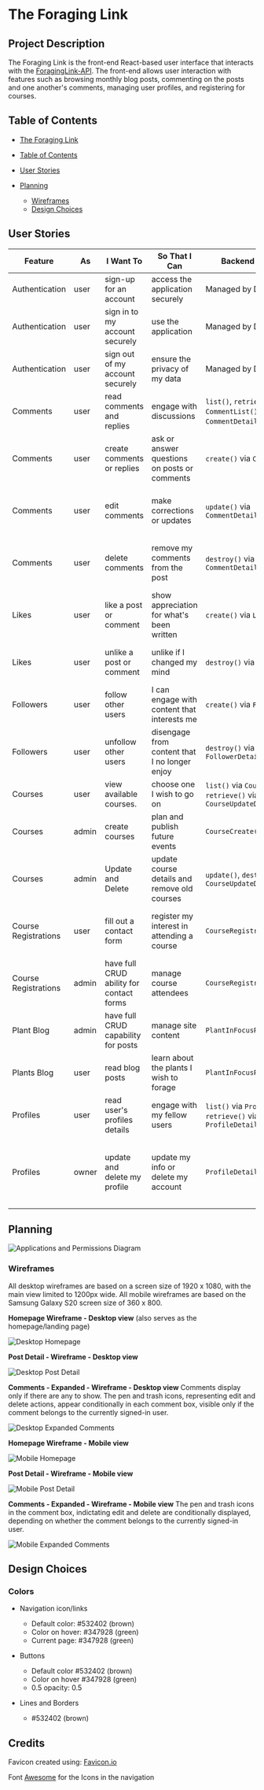 # The Foraging Link

## Project Description
The Foraging Link is the front-end React-based user interface that interacts with the [ForagingLink-API](https://github.com/CheyenneMDavid/ForagingLink-API). The front-end allows user interaction with features such as browsing monthly blog posts, commenting on the posts and one another's comments, managing user profiles, and registering for courses.

## Table of Contents
- [The Foraging Link](#project-description)
- [Table of Contents](#table-of-contents)
- [User Stories](#user-stories)

- [Planning](#planning)
  - [Wireframes](#wireframes)
  - [Design Choices](#design-choices)




## User Stories
| Feature              | As    | I Want To                                | So That I Can                                 | Backend Functions                                                   | UI Components             |
| -------------------- | ----- | ---------------------------------------- | --------------------------------------------- | ------------------------------------------------------------------  | --------------------------|
| Authentication       | user  | sign-up for an account                   | access the application securely               | Managed by Django Allauth                                           | Sign up page|
| Authentication       | user  | sign in to my account securely           | use the application                           | Managed by Django Allauth                                           | Sign in page|
| Authentication       | user  | sign out of my account securely          | ensure the privacy of my data                 | Managed by Django Allauth                                           | Sign out page|
| Comments             | user  | read comments and replies                | engage with discussions                       | `list()`, `retrieve()` (via `CommentList()`, `CommentDetail()`)     | Post list page|
| Comments             | user  | create comments or replies               | ask or answer questions on posts or comments  | `create()` via `CommentList()`                                      | Post detail page, Comment button, Comments form|
| Comments             | user  | edit comments                            | make corrections or updates                   | `update()` via `CommentDetail()`                                    | Post detail page, Edit comment button, Edit comment form |
| Comments             | user  | delete comments                          | remove my comments from the post              | `destroy()` via `CommentDetail()`                                   | Post detail page, Delete comment button, Confirm Delete Modal|
| Likes                | user  | like a post or comment                   | show appreciation for what's been written     | `create()` via `LikeList()`                                         | Post detail page, Like/Unlike button   |
| Likes                | user  | unlike a post or comment                 | unlike if I changed my mind                   | `destroy()` via `LikeDetail()`                                      | Post detail page, Like/Unlike button   |
| Followers            | user  | follow other users                       | I can engage with content that interests me   | `create()` via `FollowerList()`                                     | Profile page (other users), Follow/Unfollow button|
| Followers            | user  | unfollow other users                     | disengage from content that I no longer enjoy | `destroy()` via `FollowerDetail()`                                  | Profile page (other users), Follow/Unfollow button|
| Courses              | user  | view available courses.                  | choose one I wish to go on                    | `list()` via `CourseList()`, `retrieve()` via `CourseUpdateDelete`  | Course list page, Course detail page|
| Courses              | admin | create courses                           | plan and publish future events                | `CourseCreate()`                                                    | Handeled by Django Admin panel                          |
| Courses              | admin | Update and Delete                        | update course details and remove old courses  | `update()`, `destroy()` via `CourseUpdateDelete()`                  | Handeled by Django Admin panel                          |
| Course Registrations | user  | fill out a contact form                  | register my interest in attending a course    | `CourseRegistrationCreate()`                                        | Course Detail Page, Contact Registration Form, Submit Form utton|
| Course Registrations | admin | have full CRUD ability for contact forms | manage course attendees                       | `CourseRegistrationDetail()`                                        | Handeled by Django Admin panel|
| Plant Blog           | admin | have full CRUD capability for posts      | manage site content                           | `PlantInFocusPostCreate()`                                          | Handeled by Django Admin panel|
| Plants Blog          | user  | read blog posts                          | learn about the plants I wish to forage       | `PlantInFocusPostList()`                                            | Postlist page, Post detail page|
| Profiles             | user  | read user's profiles details             | engage with my fellow users                   | `list()` via `ProfileList()`, `retrieve()` via `ProfileDetail()`    | Profile list page (other users), Profile detail page|
| Profiles             | owner | update and delete my profile             | update my info or delete my account           | `ProfileDetail()`                                                   | My Profile page, Update button, Delete Profile Button, Update Profile Page, Submit Update Button |


## Planning
![Applications and Permissions Diagram](https://res.cloudinary.com/cheymd/image/upload/v1730408545/foraging_link/readme_images/apps_and_permissions_dlwuut.png)


### Wireframes
All desktop wireframes are based on a screen size of 1920 x 1080, with the main view limited to 1200px wide. All mobile wireframes are based on the Samsung Galaxy S20 screen size of 360 x 800.

**Homepage Wireframe - Desktop view** (also serves as the homepage/landing page)

![Desktop Homepage](https://res.cloudinary.com/cheymd/image/upload/v1730322562/foraging_link/readme_images/desktop_posts_list_zmjl5y.png)


**Post Detail - Wireframe - Desktop view**

![Desktop Post Detail](https://res.cloudinary.com/cheymd/image/upload/v1730322561/foraging_link/readme_images/desktop_post_detail_rxqvn9.png)

**Comments - Expanded - Wireframe - Desktop view** Comments display only if there are any to show.
The pen and trash icons, representing edit and delete actions, appear conditionally in each comment box, visible only if the comment belongs to the currently signed-in user.

![Desktop Expanded Comments](https://res.cloudinary.com/cheymd/image/upload/v1730322561/foraging_link/readme_images/desktop_post_detail_comments_section_v99a7m.png)

**Homepage Wireframe - Mobile view**

![Mobile Homepage](https://res.cloudinary.com/cheymd/image/upload/v1730322562/foraging_link/readme_images/mobile_post_list_xum0ne.png)

**Post Detail - Wireframe - Mobile view**

![Mobile Post Detail](https://res.cloudinary.com/cheymd/image/upload/v1730322562/foraging_link/readme_images/mobile_post_detail_l7jw4b.png)

**Comments - Expanded - Wireframe - Mobile view**
The pen and trash icons in the comment box, indictating edit and delete are conditionally displayed, depending on whether the comment belongs to the currently signed-in user.

![Mobile Expanded Comments](https://res.cloudinary.com/cheymd/image/upload/v1730322562/foraging_link/readme_images/mobile_post_detail_comments_section_fj7nwu.png)

## Design Choices
### Colors

- Navigation icon/links
  
  - Default color: #532402 (brown)
  - Color on hover: #347928 (green)
  - Current page: #347928 (green)

- Buttons
  - Default color #532402 (brown)
  - Color on hover #347928 (green)
  - 0.5 opacity: 0.5

- Lines and Borders
  - #532402 (brown)




## Credits

Favicon created using: [Favicon.io](https://favicon.io/favicon-generator/)

Font [Awesome](https://fontawesome.com/icons) for the Icons in the navigation
